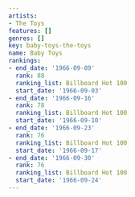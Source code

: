 ```yaml
---
artists:
- The Toys
features: []
genres: []
key: baby-toys-the-toys
name: Baby Toys
rankings:
- end_date: '1966-09-09'
  rank: 88
  ranking_list: Billboard Hot 100
  start_date: '1966-09-03'
- end_date: '1966-09-16'
  rank: 78
  ranking_list: Billboard Hot 100
  start_date: '1966-09-10'
- end_date: '1966-09-23'
  rank: 76
  ranking_list: Billboard Hot 100
  start_date: '1966-09-17'
- end_date: '1966-09-30'
  rank: 76
  ranking_list: Billboard Hot 100
  start_date: '1966-09-24'
---
```


